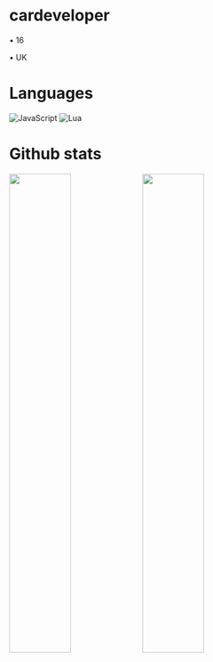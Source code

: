 # cardeveloper

• 16 

• UK

# Languages

![JavaScript](https://img.shields.io/badge/javascript-%23323330.svg?style=for-the-badge&logo=javascript&logoColor=%23F7DF1E)
![Lua](https://img.shields.io/badge/lua-%232C2D72.svg?style=for-the-badge&logo=lua&logoColor=white)

# Github stats

<img align='left' width="47%" src="https://github-readme-stats.vercel.app/api?username=cardeveloper&show_icons=true&theme=tokyonight" />

<img align='left' width="47%" src="https://github-readme-stats.vercel.app/api/top-langs/?username=cardeveloper&layout=compact" />
